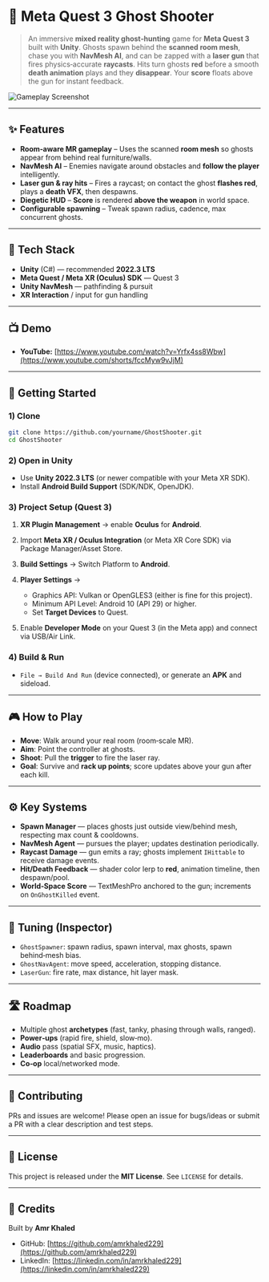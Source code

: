 # 👻 Meta Quest 3 Ghost Shooter

> An immersive **mixed reality ghost‑hunting** game for **Meta Quest 3** built with **Unity**. Ghosts spawn behind the **scanned room mesh**, chase you with **NavMesh AI**, and can be zapped with a **laser gun** that fires physics‑accurate **raycasts**. Hits turn ghosts **red** before a smooth **death animation** plays and they **disappear**. Your **score** floats above the gun for instant feedback.

![Gameplay Screenshot](demo.gif)

---

## ✨ Features

* **Room‑aware MR gameplay** – Uses the scanned **room mesh** so ghosts appear from behind real furniture/walls.
* **NavMesh AI** – Enemies navigate around obstacles and **follow the player** intelligently.
* **Laser gun & ray hits** – Fires a raycast; on contact the ghost **flashes red**, plays a **death VFX**, then despawns.
* **Diegetic HUD** – **Score** is rendered **above the weapon** in world space.
* **Configurable spawning** – Tweak spawn radius, cadence, max concurrent ghosts.

---

## 🧰 Tech Stack

* **Unity** (C#) — recommended **2022.3 LTS**
* **Meta Quest / Meta XR (Oculus) SDK** — Quest 3
* **Unity NavMesh** — pathfinding & pursuit
* **XR Interaction** / input for gun handling

---

## 📺 Demo

* **YouTube:** [https://www.youtube.com/watch?v=Yrfx4ss8Wbw](https://www.youtube.com/shorts/fccMyw9vJjM)

---

## 🚀 Getting Started

### 1) Clone

```bash
git clone https://github.com/yourname/GhostShooter.git
cd GhostShooter
```

### 2) Open in Unity

* Use **Unity 2022.3 LTS** (or newer compatible with your Meta XR SDK).
* Install **Android Build Support** (SDK/NDK, OpenJDK).

### 3) Project Setup (Quest 3)

1. **XR Plugin Management** → enable **Oculus** for **Android**.
2. Import **Meta XR / Oculus Integration** (or Meta XR Core SDK) via Package Manager/Asset Store.
3. **Build Settings** → Switch Platform to **Android**.
4. **Player Settings** →

   * Graphics API: Vulkan or OpenGLES3 (either is fine for this project).
   * Minimum API Level: Android 10 (API 29) or higher.
   * Set **Target Devices** to Quest.
5. Enable **Developer Mode** on your Quest 3 (in the Meta app) and connect via USB/Air Link.

### 4) Build & Run

* `File → Build And Run` (device connected), or generate an **APK** and sideload.

---

## 🎮 How to Play

* **Move**: Walk around your real room (room‑scale MR).
* **Aim**: Point the controller at ghosts.
* **Shoot**: Pull the **trigger** to fire the laser ray.
* **Goal**: Survive and **rack up points**; score updates above your gun after each kill.

---

## ⚙️ Key Systems

* **Spawn Manager** — places ghosts just outside view/behind mesh, respecting max count & cooldowns.
* **NavMesh Agent** — pursues the player; updates destination periodically.
* **Raycast Damage** — gun emits a ray; ghosts implement `IHittable` to receive damage events.
* **Hit/Death Feedback** — shader color lerp to **red**, animation timeline, then despawn/pool.
* **World‑Space Score** — TextMeshPro anchored to the gun; increments on `OnGhostKilled` event.

---

## 🧪 Tuning (Inspector)

* `GhostSpawner`: spawn radius, spawn interval, max ghosts, spawn behind‑mesh bias.
* `GhostNavAgent`: move speed, acceleration, stopping distance.
* `LaserGun`: fire rate, max distance, hit layer mask.

---

## 🛣️ Roadmap

* Multiple ghost **archetypes** (fast, tanky, phasing through walls, ranged).
* **Power‑ups** (rapid fire, shield, slow‑mo).
* **Audio** pass (spatial SFX, music, haptics).
* **Leaderboards** and basic progression.
* **Co‑op** local/networked mode.

---

## 🤝 Contributing

PRs and issues are welcome! Please open an issue for bugs/ideas or submit a PR with a clear description and test steps.

---

## 📜 License

This project is released under the **MIT License**. See `LICENSE` for details.

---

## 🙌 Credits

Built by **Amr Khaled**

* GitHub: [https://github.com/amrkhaled229](https://github.com/amrkhaled229)
* LinkedIn: [https://linkedin.com/in/amrkhaled229](https://linkedin.com/in/amrkhaled229)
